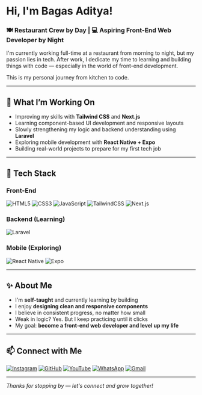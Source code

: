 # Hi, I'm Bagas Aditya!

### 🍽️ Restaurant Crew by Day | 💻 Aspiring Front-End Web Developer by Night

I'm currently working full-time at a restaurant from morning to night, but my passion lies in tech. After work, I dedicate my time to learning and building things with code — especially in the world of front-end development.

This is my personal journey from kitchen to code.

---

## 🚀 What I’m Working On
- Improving my skills with **Tailwind CSS** and **Next.js**
- Learning component-based UI development and responsive layouts
- Slowly strengthening my logic and backend understanding using **Laravel**
- Exploring mobile development with **React Native + Expo**
- Building real-world projects to prepare for my first tech job

---

## 🧠 Tech Stack
### Front-End
![HTML5](https://img.shields.io/badge/HTML5-E34F26?style=flat-square&logo=html5&logoColor=white)
![CSS3](https://img.shields.io/badge/CSS3-1572B6?style=flat-square&logo=css3&logoColor=white)
![JavaScript](https://img.shields.io/badge/JavaScript-F7DF1E?style=flat-square&logo=javascript&logoColor=black)
![TailwindCSS](https://img.shields.io/badge/TailwindCSS-38B2AC?style=flat-square&logo=tailwind-css&logoColor=white)
![Next.js](https://img.shields.io/badge/Next.js-000000?style=flat-square&logo=nextdotjs&logoColor=white)

### Backend (Learning)
![Laravel](https://img.shields.io/badge/Laravel-FF2D20?style=flat-square&logo=laravel&logoColor=white)

### Mobile (Exploring)
![React Native](https://img.shields.io/badge/React_Native-20232A?style=flat-square&logo=react&logoColor=61DAFB)
![Expo](https://img.shields.io/badge/Expo-000020?style=flat-square&logo=expo&logoColor=white)

---

## ✨ About Me
- I'm **self-taught** and currently learning by building
- I enjoy **designing clean and responsive components**
- I believe in consistent progress, no matter how small
- Weak in logic? Yes. But I keep practicing until it clicks
- My goal: **become a front-end web developer and level up my life**

---

## 📫 Connect with Me

[![Instagram](https://img.shields.io/badge/@bagas_adtyaa-E4405F?style=for-the-badge&logo=instagram&logoColor=white)](https://instagram.com/bagas_adtyaa)
[![GitHub](https://img.shields.io/badge/GitHub_Profile-181717?style=for-the-badge&logo=github&logoColor=white)](https://github.com/bagas_adtyaa)
[![YouTube](https://img.shields.io/badge/YouTube_Channel-FF0000?style=for-the-badge&logo=youtube&logoColor=white)](https://youtube.com/YOURCHANNEL)
[![WhatsApp](https://img.shields.io/badge/Chat_on_WhatsApp-25D366?style=for-the-badge&logo=whatsapp&logoColor=white)](https://wa.me/YOURNUMBER)
[![Gmail](https://img.shields.io/badge/Email_Me-D14836?style=for-the-badge&logo=gmail&logoColor=white)](mailto:bagasadtya@example.com)

---

_Thanks for stopping by — let's connect and grow together!_